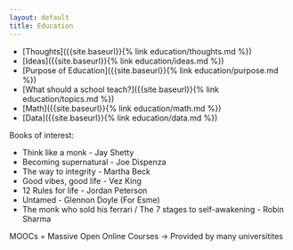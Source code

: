 ```yaml
---
layout: default
title: Education
---
```


- [Thoughts]({{site.baseurl}}{% link education/thoughts.md %})
- [Ideas]({{site.baseurl}}{% link education/ideas.md %})
- [Purpose of Education]({{site.baseurl}}{% link education/purpose.md %})
- [What should a school teach?]({{site.baseurl}}{% link education/topics.md %})
- [Math]({{site.baseurl}}{% link education/math.md %})
- [Data]({{site.baseurl}}{% link education/data.md %})

Books of interest:

* Think like a monk - Jay Shetty
* Becoming supernatural - Joe Dispenza
* The way to integrity - Martha Beck
* Good vibes, good life - Vez King
* 12 Rules for life - Jordan Peterson
* Untamed - Glennon Doyle (For Esme)
* The monk who sold his ferrari / The 7 stages to self-awakening - Robin Sharma

MOOCs = Massive Open Online Courses -> Provided by many universitites
